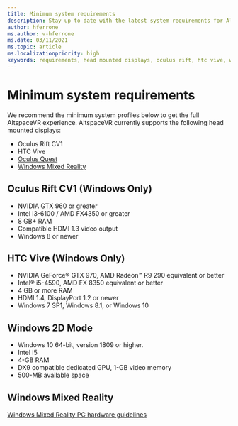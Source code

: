 ```yaml
---
title: Minimum system requirements
description: Stay up to date with the latest system requirements for AltspaceVR on head-mounted displays, Oculus Rift, and HTC Vive devices.
author: hferrone
ms.author: v-hferrone
ms.date: 03/11/2021
ms.topic: article
ms.localizationpriority: high
keywords: requirements, head mounted displays, oculus rift, htc vive, windows 2d mode
---
```


# Minimum system requirements

We recommend the minimum system profiles below to get the full AltspaceVR experience. AltspaceVR currently supports the following head mounted displays:

* Oculus Rift CV1
* HTC Vive
* [Oculus Quest](oculus-installation.md)
* [Windows Mixed Reality](wmr-installation.md)

## Oculus Rift CV1 (Windows Only)

* NVIDIA GTX 960 or greater 
* Intel i3-6100 / AMD FX4350 or greater 
* 8 GB+ RAM 
* Compatible HDMI 1.3 video output 
* Windows 8 or newer 

## HTC Vive (Windows Only)

* NVIDIA GeForce® GTX 970, AMD Radeon™ R9 290 equivalent or better
* Intel® i5-4590, AMD FX 8350 equivalent or better   
* 4 GB or more RAM
* HDMI 1.4, DisplayPort 1.2 or newer
* Windows 7 SP1, Windows 8.1, or Windows 10

## Windows 2D Mode

* Windows 10 64-bit, version 1809 or higher.
* Intel i5
* 4-GB RAM
* DX9 compatible dedicated GPU, 1-GB video memory
* 500-MB available space 

## Windows Mixed Reality

[Windows Mixed Reality PC hardware guidelines](https://docs.microsoft.com/windows/mixed-reality/enthusiast-guide/windows-mixed-reality-minimum-pc-hardware-compatibility-guidelines)